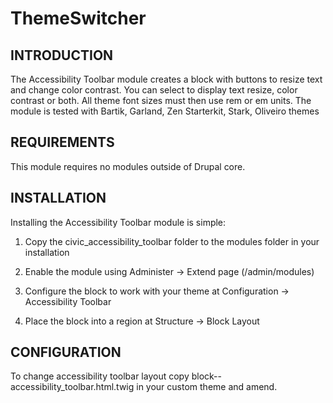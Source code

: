 # ThemeSwitcher
 
INTRODUCTION
------------

The Accessibility Toolbar module creates a block with buttons to resize text
and change color contrast. You can select to display text resize,
color contrast or both.
All theme font sizes must then use rem or em units.
The module is tested with Bartik, Garland, Zen Starterkit, Stark,
Oliveiro themes


REQUIREMENTS
------------

This module requires no modules outside of Drupal core.


INSTALLATION
-------
Installing the Accessibility Toolbar module is simple:

1) Copy the civic_accessibility_toolbar folder to the modules folder in
   your installation

2) Enable the module using Administer -> Extend page (/admin/modules)

3) Configure the block to work with your theme at Configuration 
   -> Accessibility Toolbar

4) Place the block into a region at Structure -> Block Layout


CONFIGURATION
-------
To change accessibility toolbar layout copy 
block--accessibility_toolbar.html.twig in your custom theme and amend.
